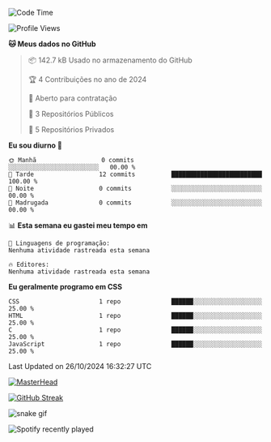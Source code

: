 <!--START_SECTION:waka-->
![Code Time](http://img.shields.io/badge/Code%20Time-0%20secs-blue)

![Profile Views](http://img.shields.io/badge/Visualizac%C3%B5es%20do%20perfil-0-blue)

**🐱 Meus dados no GitHub** 

> 📦 142.7 kB Usado no armazenamento do GitHub 
 > 
> 🏆 4 Contribuições no ano de 2024
 > 
> 💼 Aberto para contratação
 > 
> 📜 3 Repositórios Públicos 
 > 
> 🔑 5 Repositórios Privados 
 > 
**Eu sou diurno 🐤** 

```text
🌞 Manhã                  0 commits           ░░░░░░░░░░░░░░░░░░░░░░░░░   00.00 % 
🌆 Tarde                  12 commits          █████████████████████████   100.00 % 
🌃 Noite                  0 commits           ░░░░░░░░░░░░░░░░░░░░░░░░░   00.00 % 
🌙 Madrugada              0 commits           ░░░░░░░░░░░░░░░░░░░░░░░░░   00.00 % 
```


📊 **Esta semana eu gastei meu tempo em** 

```text
💬 Linguagens de programação: 
Nenhuma atividade rastreada esta semana

🔥 Editores: 
Nenhuma atividade rastreada esta semana
```

**Eu geralmente programo em CSS** 

```text
CSS                      1 repo              ██████░░░░░░░░░░░░░░░░░░░   25.00 % 
HTML                     1 repo              ██████░░░░░░░░░░░░░░░░░░░   25.00 % 
C                        1 repo              ██████░░░░░░░░░░░░░░░░░░░   25.00 % 
JavaScript               1 repo              ██████░░░░░░░░░░░░░░░░░░░   25.00 % 
```




 Last Updated on 26/10/2024 16:32:27 UTC
<!--END_SECTION:waka-->

[![MasterHead](https://github.com/LuigiBMacario/LuigiBMacario/header.png)](https://github.com/LuigiBMacario/LuigiBMacario)

[![GitHub Streak](https://github-readme-streak-stats.herokuapp.com/?user=LuigiBMacario)](https://git.io/streak-stats)

![snake gif](https://github.com/LuigiBMacario/LuigiBMacario/blob/output/github-contribution-grid-snake.gif)

![Spotify recently played](https://spotify-recently-played-readme.vercel.app/api?user=31xfk7jjff526bymiwv4p4qhqq24)

